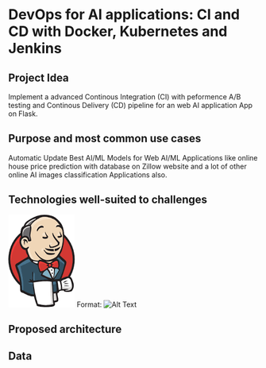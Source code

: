 # DevOps for AI applications: CI and CD with Docker, Kubernetes and Jenkins

## Project Idea 
Implement a advanced Continous Integration (CI) with peformence A/B testing and Continous Delivery (CD) pipeline for an web AI application App on Flask.
## Purpose and most common use cases

Automatic Update Best AI/ML Models for Web AI/ML Applications like online house price prediction with database on Zillow website and a lot of other online AI images classification Applications also. 

## Technologies well-suited to challenges
![GitHub Logo](/jenkins.png)
Format: ![Alt Text](url)


## Proposed architecture



## Data
